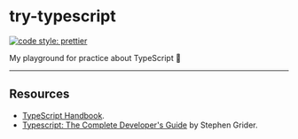 # try-typescript

[![code style: prettier](https://img.shields.io/badge/code_style-prettier-ff69b4.svg)](https://github.com/prettier/prettier)

My playground for practice about TypeScript :tada:

---

## Resources

- [TypeScript Handbook](https://www.typescriptlang.org/docs).
- [Typescript: The Complete Developer's Guide](https://www.udemy.com/course/typescript-the-complete-developers-guide/) by Stephen Grider.
